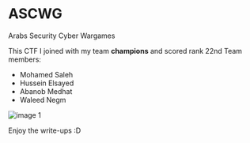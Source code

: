 # ASCWG
Arabs Security Cyber Wargames

This CTF I joined with my team **champions** and scored rank 22nd
Team members:
  - Mohamed Saleh
  - Hussein Elsayed
  - Abanob Medhat
  - Waleed Negm

![image 1](https://imgur.com/undefined)

Enjoy the write-ups :D

